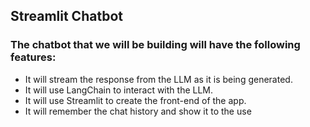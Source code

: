 ## Streamlit Chatbot

### The chatbot that we will be building will have the following features:

* It will stream the response from the LLM as it is being generated.
* It will use LangChain to interact with the LLM.
* It will use Streamlit to create the front-end of the app.
* It will remember the chat history and show it to the use

  

